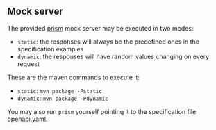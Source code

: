 ## Mock server

The provided [prism](https://stoplight.io/p/docs/gh/stoplightio/prism/README.md) mock server may be executed in two modes:

- `static`: the responses will always be the predefined ones in the specification examples
- `dynamic`: the responses will have random values changing on every request

These are the maven commands to execute it:

- `static`: `mvn package -Pstatic`
- `dynamic`: `mvn package -Pdynamic`

You may also run `prism` yourself pointing it to the specification file [openapi.yaml](src/main/resources/openapi.yaml).
